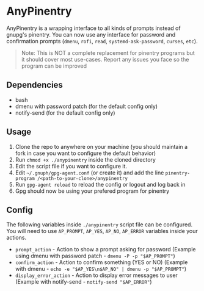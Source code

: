 # AnyPinentry
AnyPinentry is a wrapping interface to all kinds of prompts instead of gnupg's pinentry.
You can now use any interface for password and confirmation prompts (`dmenu`, `rofi`, `read`, `systemd-ask-password`, `curses`, `etc`).

> Note: This is NOT a complete replacement for pinentry programs but it should cover most use-cases. Report any issues you face so the program can be improved

## Dependencies
* bash
* dmenu with password patch (for the default config only)
* notify-send (for the default config only)

## Usage
1. Clone the repo to anywhere on your machine (you should maintain a fork in case you want to configure the default behavior)
2. Run `chmod +x ./anypinentry` inside the cloned directory
3. Edit the script file if you want to configure it. 
4. Edit `~/.gnuph/gpg-agent.conf` (or create it) and add the line `pinentry-program /<path-to-your-clone>/anypinentry`
5. Run `gpg-agent reload` to reload the config or logout and log back in
6. Gpg should now be using your prefered program for pinentry

## Config
The following variables inside `./anypinentry` script file can be configured.
You will need to use `AP_PROMPT`, `AP_YES`, `AP_NO`, `AP_ERROR` variables inside your actions.

* `prompt_action` - Action to show a prompt asking for password (Example using dmenu with password patch - `dmenu -P -p "$AP_PROMPT"`)
* `confirm_action` - Action to confirm something (YES or NO) (Example with dmenu - `echo -e "$AP_YES\n$AP_NO" | dmenu -p "$AP_PROMPT"`)
* `display_error_action` - Action to display error messages to user (Example with notify-send - `notify-send "$AP_ERROR"`)
